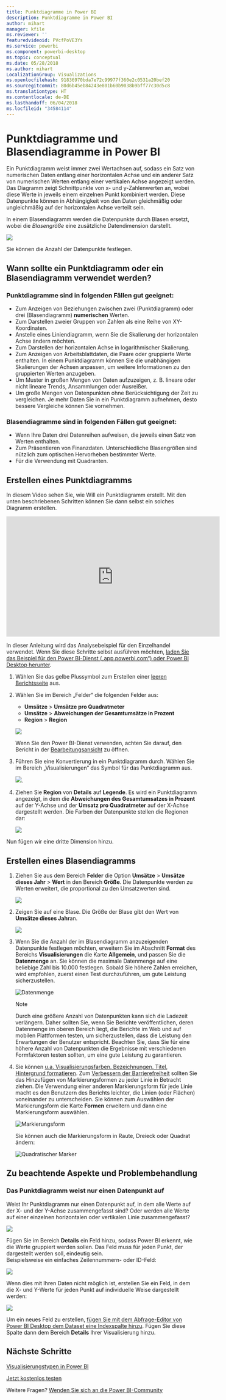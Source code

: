 ```yaml
---
title: Punktdiagramme in Power BI
description: Punktdiagramme in Power BI
author: mihart
manager: kfile
ms.reviewer: ''
featuredvideoid: PVcfPoVE3Ys
ms.service: powerbi
ms.component: powerbi-desktop
ms.topic: conceptual
ms.date: 05/28/2018
ms.author: mihart
LocalizationGroup: Visualizations
ms.openlocfilehash: 91836970bda7e72c99977f360e2c0531a20bef20
ms.sourcegitcommit: 80d6b45eb84243e801b60b9038b9bff77c30d5c8
ms.translationtype: HT
ms.contentlocale: de-DE
ms.lasthandoff: 06/04/2018
ms.locfileid: "34584114"
---
```

# <a name="scatter-charts-and-bubble-charts-in-power-bi"></a>Punktdiagramme und Blasendiagramme in Power BI
Ein Punktdiagramm weist immer zwei Wertachsen auf, sodass ein Satz von numerischen Daten entlang einer horizontalen Achse und ein anderer Satz von numerischen Werten entlang einer vertikalen Achse angezeigt werden. Das Diagramm zeigt Schnittpunkte von x- und y-Zahlenwerten an, wobei diese Werte in jeweils einem einzelnen Punkt kombiniert werden. Diese Datenpunkte können in Abhängigkeit von den Daten gleichmäßig oder ungleichmäßig auf der horizontalen Achse verteilt sein.

In einem Blasendiagramm werden die Datenpunkte durch Blasen ersetzt, wobei die *Blasengröße* eine zusätzliche Datendimension darstellt.

![](media/power-bi-visualization-scatter/power-bi-bubble-chart.png)

Sie können die Anzahl der Datenpunkte festlegen.  

## <a name="when-to-use-a-scatter-chart-or-bubble-chart"></a>Wann sollte ein Punktdiagramm oder ein Blasendiagramm verwendet werden?
### <a name="scatter-charts-are-a-great-choice"></a>Punktdiagramme sind in folgenden Fällen gut geeignet:
* Zum Anzeigen von Beziehungen zwischen zwei (Punktdiagramm) oder drei (Blasendiagramm) **numerischen** Werten.
* Zum Darstellen zweier Gruppen von Zahlen als eine Reihe von XY-Koordinaten.
* Anstelle eines Liniendiagramm, wenn Sie die Skalierung der horizontalen Achse ändern möchten.    
* Zum Darstellen der horizontalen Achse in logarithmischer Skalierung.
* Zum Anzeigen von Arbeitsblattdaten, die Paare oder gruppierte Werte enthalten. In einem Punktdiagramm können Sie die unabhängigen Skalierungen der Achsen anpassen, um weitere Informationen zu den gruppierten Werten anzugeben.
* Um Muster in großen Mengen von Daten aufzuzeigen, z. B. lineare oder nicht lineare Trends, Ansammlungen oder Ausreißer.
* Um große Mengen von Datenpunkten ohne Berücksichtigung der Zeit zu vergleichen.  Je mehr Daten Sie in ein Punktdiagramm aufnehmen, desto bessere Vergleiche können Sie vornehmen.

### <a name="bubble-charts-are-a-great-choice"></a>Blasendiagramme sind in folgenden Fällen gut geeignet:
* Wenn Ihre Daten drei Datenreihen aufweisen, die jeweils einen Satz von Werten enthalten.
* Zum Präsentieren von Finanzdaten.  Unterschiedliche Blasengrößen sind nützlich zum optischen Hervorheben bestimmter Werte.
* Für die Verwendung mit Quadranten.

## <a name="create-a-scatter-chart"></a>Erstellen eines Punktdiagramms
In diesem Video sehen Sie, wie Will ein Punktdiagramm erstellt. Mit den unten beschriebenen Schritten können Sie dann selbst ein solches Diagramm erstellen.

<iframe width="560" height="315" src="https://www.youtube.com/embed/PVcfPoVE3Ys?list=PL1N57mwBHtN0JFoKSR0n-tBkUJHeMP2cP" frameborder="0" allowfullscreen></iframe>


In dieser Anleitung wird das Analysebeispiel für den Einzelhandel verwendet. Wenn Sie diese Schritte selbst ausführen möchten, [laden Sie das Beispiel für den Power BI-Dienst („app.powerbi.com“) oder Power BI Desktop herunter](sample-datasets.md).   

1. Wählen Sie das gelbe Plussymbol zum Erstellen einer [leeren Berichtsseite](power-bi-report-add-page.md) aus.
 
2. Wählen Sie im Bereich „Felder“ die folgenden Felder aus:
   - **Umsätze** > **Umsätze pro Quadratmeter**
   - **Umsätze** > **Abweichungen der Gesamtumsätze in Prozent**
   - **Region** > **Region**

    ![](media/power-bi-visualization-scatter/power-bi-bar-chart.png)

    Wenn Sie den Power BI-Dienst verwenden, achten Sie darauf, den Bericht in der [Bearbeitungsansicht](service-interact-with-a-report-in-editing-view.md) zu öffnen.

3. Führen Sie eine Konvertierung in ein Punktdiagramm durch. Wählen Sie im Bereich „Visualisierungen“ das Symbol für das Punktdiagramm aus.

   ![](media/power-bi-visualization-scatter/pbi_scatter_chart_icon.png).

4. Ziehen Sie **Region** von **Details** auf **Legende**. Es wird ein Punktdiagramm angezeigt, in dem die **Abweichungen des Gesamtumsatzes in Prozent** auf der Y-Achse und der **Umsatz pro Quadratmeter** auf der X-Achse dargestellt werden. Die Farben der Datenpunkte stellen die Regionen dar:

    ![](media/power-bi-visualization-scatter/power-bi-scatter.png)

Nun fügen wir eine dritte Dimension hinzu.

## <a name="create-a-bubble-chart"></a>Erstellen eines Blasendiagramms

1. Ziehen Sie aus dem Bereich **Felder** die Option **Umsätze** > **Umsätze dieses Jahr** > **Wert** in den Bereich **Größe**. Die Datenpunkte werden zu Werten erweitert, die proportional zu den Umsatzwerten sind.
   
   ![](media/power-bi-visualization-scatter/power-bi-bubble.png)

2. Zeigen Sie auf eine Blase. Die Größe der Blase gibt den Wert von **Umsätze dieses Jahr**an.
   
    ![](media/power-bi-visualization-scatter/pbi_scatter_chart_hover.png)

3. Wenn Sie die Anzahl der im Blasendiagramm anzuzeigenden Datenpunkte festlegen möchten, erweitern Sie im Abschnitt **Format** des Bereichs **Visualisierungen** die Karte **Allgemein**, und passen Sie die **Datenmenge** an. Sie können die maximale Datenmenge auf eine beliebige Zahl bis 10.000 festlegen. Sobald Sie höhere Zahlen erreichen, wird empfohlen, zuerst einen Test durchzuführen, um gute Leistung sicherzustellen. 

    ![Datenmenge](media/power-bi-visualization-scatter/pbi_scatter_data_volume.png) 

   > [!NOTE]
   > Durch eine größere Anzahl von Datenpunkten kann sich die Ladezeit verlängern. Daher sollten Sie, wenn Sie Berichte veröffentlichen, deren Datenmenge im oberen Bereich liegt, die Berichte im Web und auf mobilen Plattformen testen, um sicherzustellen, dass die Leistung den Erwartungen der Benutzer entspricht. Beachten Sie, dass Sie für eine höhere Anzahl von Datenpunkten die Ergebnisse mit verschiedenen Formfaktoren testen sollten, um eine gute Leistung zu garantieren.

4. Sie können [u.a. Visualisierungsfarben, Bezeichnungen, Titel, Hintergrund formatieren](service-getting-started-with-color-formatting-and-axis-properties.md). Zum [Verbessern der Barrierefreiheit](desktop-accessibility.md) sollten Sie das Hinzufügen von Markierungsformen zu jeder Linie in Betracht ziehen. Die Verwendung einer anderen Markierungsform für jede Linie macht es den Benutzern des Berichts leichter, die Linien (oder Flächen) voneinander zu unterscheiden. Sie können zum Auswählen der Markierungsform die Karte **Formen** erweitern und dann eine Markierungsform auswählen.

      ![Markierungsform](media/power-bi-visualization-scatter/pbi_scatter_marker.png)

   Sie können auch die Markierungsform in Raute, Dreieck oder Quadrat ändern:

   ![Quadratischer Marker](media/power-bi-visualization-scatter/pbi_scatter_chart_hover_square.png)


## <a name="considerations-and-troubleshooting"></a>Zu beachtende Aspekte und Problembehandlung

### <a name="your-scatter-chart-has-only-one-data-point"></a>**Das Punktdiagramm weist nur einen Datenpunkt auf**
Weist Ihr Punktdiagramm nur einen Datenpunkt auf, in dem alle Werte auf der X- und der Y-Achse zusammengefasst sind?  Oder werden alle Werte auf einer einzelnen horizontalen oder vertikalen Linie zusammengefasst?

![](media/power-bi-visualization-scatter/pbi_scatter_tshoot1.png)

Fügen Sie im Bereich **Details** ein Feld hinzu, sodass Power BI erkennt, wie die Werte gruppiert werden sollen. Das Feld muss für jeden Punkt, der dargestellt werden soll, eindeutig sein.  
Beispielsweise ein einfaches Zeilennummern- oder ID-Feld:

![](media/power-bi-visualization-scatter/pbi_scatter_tshoot.png)

Wenn dies mit Ihren Daten nicht möglich ist, erstellen Sie ein Feld, in dem die X- und Y-Werte für jeden Punkt auf individuelle Weise dargestellt werden:

![](media/power-bi-visualization-scatter/pbi_scatter_tshoot2.png)

Um ein neues Feld zu erstellen, [fügen Sie mit dem Abfrage-Editor von Power BI Desktop dem Dataset eine Indexspalte hinzu](desktop-add-custom-column.md).  Fügen Sie diese Spalte dann dem Bereich **Details** Ihrer Visualisierung hinzu.

## <a name="next-steps"></a>Nächste Schritte
 [Visualisierungstypen in Power BI](power-bi-visualization-types-for-reports-and-q-and-a.md)

[Jetzt kostenlos testen](https://powerbi.com/)  

Weitere Fragen? [Wenden Sie sich an die Power BI-Community](http://community.powerbi.com/)

